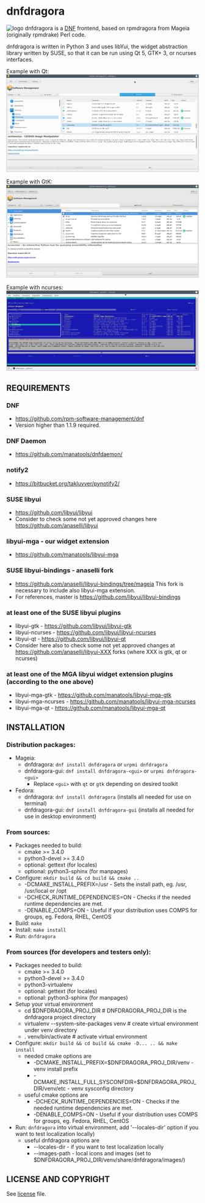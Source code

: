 # dnfdragora 
![logo](https://raw.githubusercontent.com/manatools/dnfdragora/master/share/images/64x64/dnfdragora-logo.png "dnfdragora") dnfdragora is a [DNF](http://dnf.readthedocs.io/en/latest/) frontend, based on rpmdragora from Mageia (originally rpmdrake) Perl code.

dnfdragora is written in Python 3 and uses libYui, the widget abstraction library written by SUSE, so that it can be run using Qt 5, GTK+ 3, or ncurses interfaces.

Example with Qt:
![dnfdragora with Qt UI](screenshots/dnfdragora-qt.png "dnfdragora with Qt UI")

Example with GtK:
![dnfdragora with GtK UI](screenshots/dnfdragora-gtk.png "dnfdragora with GtK UI")

Example with ncurses:
![dnfdragora with ncurses UI](screenshots/dnfdragora-ncurses.png "dnfdragora with ncurses UI")

## REQUIREMENTS

### DNF
* https://github.com/rpm-software-management/dnf
* Version higher than 1.1.9 required.

### DNF Daemon
* https://github.com/manatools/dnfdaemon/

### notify2
* https://bitbucket.org/takluyver/pynotify2/

### SUSE libyui
* https://github.com/libyui/libyui
* Consider to check some not yet approved changes here https://github.com/anaselli/libyui

### libyui-mga - our widget extension
* https://github.com/manatools/libyui-mga

### SUSE libyui-bindings - anaselli fork
* https://github.com/anaselli/libyui-bindings/tree/mageia
  This fork is necessary to include also libyui-mga extension.
* For references, master is https://github.com/libyui/libyui-bindings

### at least one of the SUSE libyui plugins
* libyui-gtk     - https://github.com/libyui/libyui-gtk
* libyui-ncurses - https://github.com/libyui/libyui-ncurses
* libyui-qt      - https://github.com/libyui/libyui-qt
* Consider here also to check some not yet approved changes at
  https://github.com/anaselli/libyui-XXX forks (where XXX is
  gtk, qt or ncurses)

### at least one of the MGA libyui widget extension plugins (according to the one above)
* libyui-mga-gtk     - https://github.com/manatools/libyui-mga-gtk
* libyui-mga-ncurses - https://github.com/manatools/libyui-mga-ncurses
* libyui-mga-qt      - https://github.com/manatools/libyui-mga-qt

## INSTALLATION

### Distribution packages:
* Mageia:
    * dnfdragora: `dnf install dnfdragora` or `urpmi dnfdragora`
    * dnfdragora-gui: `dnf install dnfdragora-<gui>` or `urpmi dnfdragora-<gui>`
        * Replace `<gui>` with `qt` or `gtk` depending on desired toolkit
* Fedora:
    * dnfdragora:     `dnf install dnfdragora`     (installs all needed for use on terminal)
    * dnfdragora-gui: `dnf install dnfdragora-gui` (installs all needed for use in desktop environment)

### From sources:
* Packages needed to build:
    * cmake >= 3.4.0
    * python3-devel >= 3.4.0
    * optional: gettext        (for locales)
    * optional: python3-sphinx (for manpages)
* Configure: `mkdir build && cd build && cmake ..`
    * -DCMAKE_INSTALL_PREFIX=/usr      - Sets the install path, eg. /usr, /usr/local or /opt
    * -DCHECK_RUNTIME_DEPENDENCIES=ON  - Checks if the needed runtime dependencies are met.
    * -DENABLE_COMPS=ON                - Useful if your distribution uses COMPS for groups, eg. Fedora, RHEL, CentOS
* Build:     `make`
* Install:   `make install`
* Run:       `dnfdragora`

### From sources (for developers and testers only):
* Packages needed to build:
    * cmake >= 3.4.0
    * python3-devel >= 3.4.0
    * python3-virtualenv
    * optional: gettext        (for locales)
    * optional: python3-sphinx (for manpages)
* Setup your virtual environment
    * cd $DNFDRAGORA_PROJ_DIR                 # DNFDRAGORA_PROJ_DIR is the dnfdragora project directory
    * virtualenv --system-site-packages venv  # create virtual environment under venv directory
    * . venv/bin/activate                     # activate virtual environment
* Configure: `mkdir build && cd build && cmake -D... .. && make install`
    * needed cmake options are
        * -DCMAKE_INSTALL_PREFIX=$DNFDRAGORA_PROJ_DIR/venv              - venv install prefix 
        * -DCMAKE_INSTALL_FULL_SYSCONFDIR=$DNFDRAGORA_PROJ_DIR/venv/etc - venv sysconfig directory
    * useful cmake options are
        * -DCHECK_RUNTIME_DEPENDENCIES=ON  - Checks if the needed runtime dependencies are met.
        * -DENABLE_COMPS=ON                - Useful if your distribution uses COMPS for groups, eg. Fedora, RHEL, CentOS
* Run: `dnfdragora` into virtual environment, add '--locales-dir' option if you want to test localization locally)
    * useful dnfdragora options are
        * --locales-dir         - if you want to test localization locally
        * --images-path         - local icons and images (set to $DNFDRAGORA_PROJ_DIR/venv/share/dnfdragora/images/)

## LICENSE AND COPYRIGHT

See [license](LICENSE) file.
